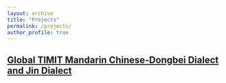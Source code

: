 ```yaml
---
layout: archive
title: "Projects"
permalink: /projects/
author_profile: true
---
```


## [Global TIMIT Mandarin Chinese-Dongbei Dialect and Jin Dialect](https://litonglinguistics.github.io/projects/project1_TIMIT)



